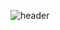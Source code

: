 ![header](https://capsule-render.vercel.app/api?type=waving&color=random&height=300&section=header&text=Mincho%20Park&desc=Front%20end,%20Back%20end%20Developer&descSize=30&descAlign=65&fontSize=90&fontAlign=65&fontAlignY=35&animation=fadeIn)


